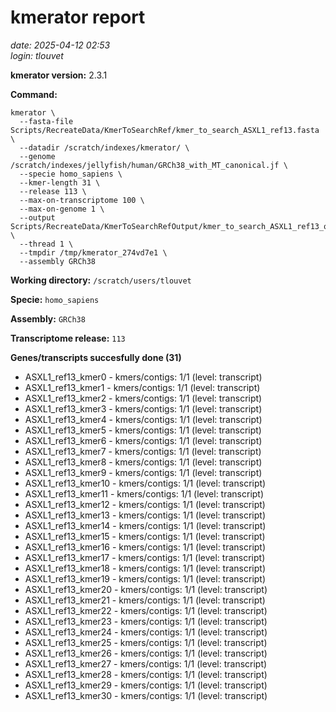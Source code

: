 # kmerator report
*date: 2025-04-12 02:53*  
*login: tlouvet*

**kmerator version:** 2.3.1

**Command:**

```
kmerator \
  --fasta-file Scripts/RecreateData/KmerToSearchRef/kmer_to_search_ASXL1_ref13.fasta \
  --datadir /scratch/indexes/kmerator/ \
  --genome /scratch/indexes/jellyfish/human/GRCh38_with_MT_canonical.jf \
  --specie homo_sapiens \
  --kmer-length 31 \
  --release 113 \
  --max-on-transcriptome 100 \
  --max-on-genome 1 \
  --output Scripts/RecreateData/KmerToSearchRefOutput/kmer_to_search_ASXL1_ref13_output \
  --thread 1 \
  --tmpdir /tmp/kmerator_274vd7e1 \
  --assembly GRCh38
```

**Working directory:** `/scratch/users/tlouvet`

**Specie:** `homo_sapiens`

**Assembly:** `GRCh38`

**Transcriptome release:** `113`

**Genes/transcripts succesfully done (31)**

- ASXL1_ref13_kmer0 - kmers/contigs: 1/1 (level: transcript)
- ASXL1_ref13_kmer1 - kmers/contigs: 1/1 (level: transcript)
- ASXL1_ref13_kmer2 - kmers/contigs: 1/1 (level: transcript)
- ASXL1_ref13_kmer3 - kmers/contigs: 1/1 (level: transcript)
- ASXL1_ref13_kmer4 - kmers/contigs: 1/1 (level: transcript)
- ASXL1_ref13_kmer5 - kmers/contigs: 1/1 (level: transcript)
- ASXL1_ref13_kmer6 - kmers/contigs: 1/1 (level: transcript)
- ASXL1_ref13_kmer7 - kmers/contigs: 1/1 (level: transcript)
- ASXL1_ref13_kmer8 - kmers/contigs: 1/1 (level: transcript)
- ASXL1_ref13_kmer9 - kmers/contigs: 1/1 (level: transcript)
- ASXL1_ref13_kmer10 - kmers/contigs: 1/1 (level: transcript)
- ASXL1_ref13_kmer11 - kmers/contigs: 1/1 (level: transcript)
- ASXL1_ref13_kmer12 - kmers/contigs: 1/1 (level: transcript)
- ASXL1_ref13_kmer13 - kmers/contigs: 1/1 (level: transcript)
- ASXL1_ref13_kmer14 - kmers/contigs: 1/1 (level: transcript)
- ASXL1_ref13_kmer15 - kmers/contigs: 1/1 (level: transcript)
- ASXL1_ref13_kmer16 - kmers/contigs: 1/1 (level: transcript)
- ASXL1_ref13_kmer17 - kmers/contigs: 1/1 (level: transcript)
- ASXL1_ref13_kmer18 - kmers/contigs: 1/1 (level: transcript)
- ASXL1_ref13_kmer19 - kmers/contigs: 1/1 (level: transcript)
- ASXL1_ref13_kmer20 - kmers/contigs: 1/1 (level: transcript)
- ASXL1_ref13_kmer21 - kmers/contigs: 1/1 (level: transcript)
- ASXL1_ref13_kmer22 - kmers/contigs: 1/1 (level: transcript)
- ASXL1_ref13_kmer23 - kmers/contigs: 1/1 (level: transcript)
- ASXL1_ref13_kmer24 - kmers/contigs: 1/1 (level: transcript)
- ASXL1_ref13_kmer25 - kmers/contigs: 1/1 (level: transcript)
- ASXL1_ref13_kmer26 - kmers/contigs: 1/1 (level: transcript)
- ASXL1_ref13_kmer27 - kmers/contigs: 1/1 (level: transcript)
- ASXL1_ref13_kmer28 - kmers/contigs: 1/1 (level: transcript)
- ASXL1_ref13_kmer29 - kmers/contigs: 1/1 (level: transcript)
- ASXL1_ref13_kmer30 - kmers/contigs: 1/1 (level: transcript)
